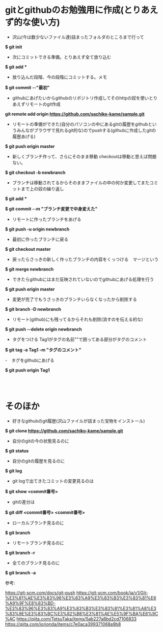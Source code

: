 # gitとgithubのお勉強用に作成(とりあえず的な使い方)

- 沢山(今は数少ないファイル達)詰まったフォルダのところまで行って

**$ git init**

- 次にコミットできる準備。とりあえず全て放り込む

**$ git add \***

- 放り込んだ段階、今の段階にコミットする。メモ

**$ git commit --"最初"**

- githubにあげたいからgithubのリポジトリ作成してそのhttpの奴を使いとりあえずリモートのgit作成

**git remote add origin https://github.com/sachiko-kame/sample.git**

- リモートの準備ができた(自分のパソコンの中にあるgitの履歴をgithubというみんながブラウザで見れるgit的な)のでpushする(githubに作成したgitの履歴あげる)

**$ git push origin master**

- 新しくブランチ作って、さらにそのまま移動 checkoutは移動と思えば問題ない。

**$ git checkout -b newbranch**

- ブランチは移動されてるからそのままファイルの中の何か変更してまたコミットまで上の奴の繰り返し

**$ git add \***

**$ git commit --m "ブランチ変更で中身変えた"**

- リモートに作ったブランチをあげる

**$ git push -u origin newbranch**

- 最初に作ったブランチに戻る

**$ git checkout master**

- 戻ったらさっきの新しく作ったブランチの内容をくっつける　マージという

**$ git merge newbranch**

- できたらgithubにはまだ反映されていないのでgithubにあげる処理を行う

**$ git push origin master**

- 変更が完了でもうさっきのブランチいらなくなったから削除する

**$ git branch -D newbranch**

- リモート(github)にも残ってるからそれも削除(消すのを伝える的な)

**$ git push --delete origin newbranch**

- タグをつける Tag1がタグの名前""で囲ってある部分がタグのコメント

**$ git tag -a Tag1 -m "タグのコメント"**

-　タグをgithubにあげる

**$ git push origin Tag1**




<br>
<br>

# そのほか

- 好きなgithubのgit履歴(沢山ファイルが詰まった宝物をインストール)

**$ git clone https://github.com/sachiko-kame/sample.git**

- 自分のgitの今の状態見るのに

**$ git status**

- 自分のgitの履歴を見るのに

**$ git log**

- git logで出てきたコミットの変更見るのは

**$ git show <commit番号>**

- gitの差分は

**$ git diff <commit番号> <commit番号>**

- ローカルブランチ見るのに

**$ git branch**

- リモートブランチ見るのに

**$ git branch -r**

- 全てのブランチ見るのに

**$ git branch -a**




参考:

https://git-scm.com/docs/git-push
https://git-scm.com/book/ja/v1/Git-%E3%81%AE%E3%83%96%E3%83%A9%E3%83%B3%E3%83%81%E6%A9%9F%E8%83%BD-%E3%83%96%E3%83%A9%E3%83%B3%E3%83%81%E3%81%A8%E3%83%9E%E3%83%BC%E3%82%B8%E3%81%AE%E5%9F%BA%E6%9C%AC
https://qiita.com/TetsuTaka/items/5ab227a8bd2cd7106833
https://qiita.com/iorionda/items/c7e0aca399371068a9b8


